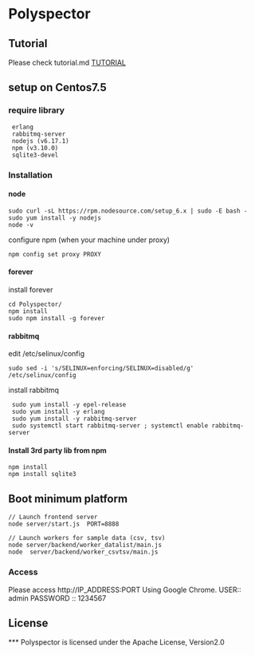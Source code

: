 # Polyspector

## Tutorial

Please check tutorial.md
[TUTORIAL](TUTORIAL.md)

## setup on Centos7.5

### require  library

``` text
 erlang
 rabbitmq-server
 nodejs (v6.17.1)
 npm (v3.10.0)
 sqlite3-devel
```

### Installation

#### node

```console
sudo curl -sL https://rpm.nodesource.com/setup_6.x | sudo -E bash -
sudo yum install -y nodejs  
node -v  
```

configure npm (when your machine under proxy)

```console
npm config set proxy PROXY
```

#### forever

install forever

```console
cd Polyspector/
npm install
sudo npm install -g forever
```

#### rabbitmq

edit /etc/selinux/config

```console
sudo sed -i 's/SELINUX=enforcing/SELINUX=disabled/g' /etc/selinux/config
```

install rabbitmq

```console
 sudo yum install -y epel-release
 sudo yum install -y erlang
 sudo yum install -y rabbitmq-server 
 sudo systemctl start rabbitmq-server ; systemctl enable rabbitmq-server
```

#### Install 3rd party lib from npm

```console
npm install
npm install sqlite3
```

## Boot minimum platform

```console
// Launch frontend server
node server/start.js  PORT=8888

// Launch workers for sample data (csv, tsv)
node server/backend/worker_datalist/main.js
node  server/backend/worker_csvtsv/main.js
```

### Access

Please access http://IP_ADDRESS:PORT Using Google Chrome.
USER:: admin
PASSWORD :: 1234567

## License

*** Polyspector is licensed under the Apache License, Version2.0
